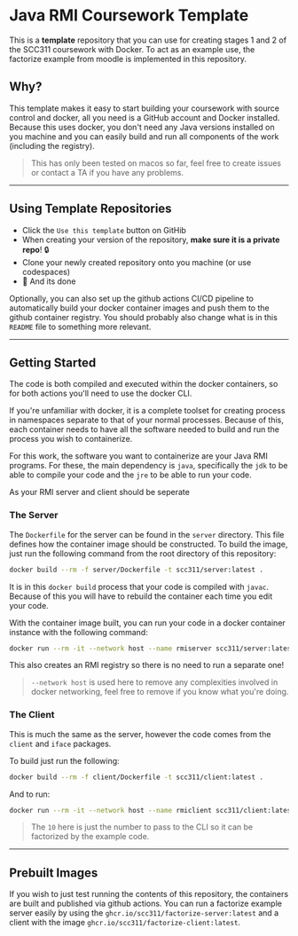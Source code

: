 # Java RMI Coursework Template

This is a **template** repository that you can use for creating stages 1 and 2 of the SCC311 coursework with Docker. To act as an example use, the factorize example from moodle is implemented in this repository.

## Why?

This template makes it easy to start building your coursework with source control and docker, all you need is a GitHub account and Docker installed. Because this uses docker, you don't need any Java versions installed on you machine and you can easily build and run all components of the work (including the registry).

> This has only been tested on macos so far, feel free to create issues or contact a TA if you have any problems.

---

## Using Template Repositories

  - Click the `Use this template` button on GitHib
  - When creating your version of the repository, **make sure it is a private repo**! 🔒
  - Clone your newly created repository onto you machine (or use codespaces)
  - 🎉 And its done

Optionally, you can also set up the github actions CI/CD pipeline to automatically build your docker container images and push them to the github container registry. You should probably also change what is in this `README` file to something more relevant.

---

## Getting Started

The code is both compiled and executed within the docker containers, so for both actions you'll need to use the docker CLI.

If you're unfamiliar with docker, it is a complete toolset for creating process in namespaces separate to that of your normal processes. Because of this, each container needs to have all the software needed to build and run the process you wish to containerize. 

For this work, the software you want to containerize are your Java RMI programs. For these, the main dependency is `java`, specifically the `jdk` to be able to compile your code and the `jre` to be able to run your code.

As your RMI server and client should be seperate

### The Server

The `Dockerfile` for the server can be found in the `server` directory. This file defines how the container image should be constructed. To build the image, just run the following command from the root directory of this repository:

```bash
docker build --rm -f server/Dockerfile -t scc311/server:latest .
```

It is in this `docker build` process that your code is compiled with `javac`. Because of this you will have to rebuild the container each time you edit your code. 

With the container image built, you can run your code in a docker container instance with the following command:

```bash
docker run --rm -it --network host --name rmiserver scc311/server:latest
```

This also creates an RMI registry so there is no need to run a separate one!

> `--network host` is used here to remove any complexities involved in docker networking, feel free to remove if you know what you're doing.

### The Client

This is much the same as the server, however the code comes from the `client` and `iface` packages.

To build just run the following:
```bash
docker build --rm -f client/Dockerfile -t scc311/client:latest .
```

And to run:
```bash
docker run --rm -it --network host --name rmiclient scc311/client:latest 10
```
> The `10` here is just the number to pass to the CLI so it can be factorized by the example code.

---

## Prebuilt Images

If you wish to just test running the contents of this repository, the containers are built and published via github actions. You can run a factorize example server easily by using the `ghcr.io/scc311/factorize-server:latest` and a client with the image `ghcr.io/scc311/factorize-client:latest`.
